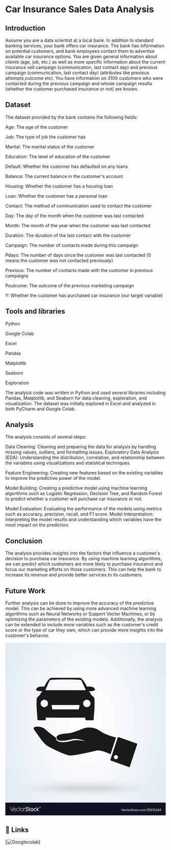 
# Car Insurance Sales Data Analysis


## Introduction
Assume you are a data scientist at a local bank. In addition to standard banking services, your bank offers car insurance. The bank has information on potential customers, and bank employees contact them to advertise available car insurance options.
You are given general information about clients (age, job, etc.) as well as more specific information about the current insurance sell campaign (communication, last contact day) and previous campaign (communication, last contact day) (attributes like previous attempts,outcome etc).
You have information on 3100 customers who were contacted during the previous campaign and whose campaign results (whether the customer purchased insurance or not) are known.

## Dataset
The dataset provided by the bank contains the following fields:

Age: The age of the customer

Job: The type of job the customer has

Marital: The marital status of the customer

Education: The level of education of the customer

Default: Whether the customer has defaulted on any loans

Balance: The current balance in the customer's account

Housing: Whether the customer has a housing loan

Loan: Whether the customer has a personal loan

Contact: The method of communication used to contact the customer

Day: The day of the month when the customer was last contacted

Month: The month of the year when the customer was last contacted

Duration: The duration of the last contact with the customer

Campaign: The number of contacts made during this campaign

Pdays: The number of days since the customer was last contacted (0 means the customer was not contacted previously)

Previous: The number of contacts made with the customer in previous campaigns

Poutcome: The outcome of the previous marketing campaign

Y: Whether the customer has purchased car insurance (our target variable)


## Tools and libraries 

Python

Google Colab

Excel

Pandas

Matplotlib

Seaborn 

Exploration


The analysis code was written in Python and used several libraries including Pandas, Matplotlib, and Seaborn for data cleaning, exploration, and visualization. The dataset was initially explored in Excel and analyzed in both PyCharm and Google Colab.
## Analysis

The analysis consists of several steps:

Data Cleaning: Cleaning and preparing the data for analysis by handling missing values, outliers, and formatting issues.
Exploratory Data Analysis (EDA): Understanding the distribution, correlation, and relationship between the variables using visualizations and statistical techniques.

Feature Engineering: Creating new features based on the existing variables to improve the predictive power of the model.

Model Building: Creating a predictive model using machine learning algorithms such as Logistic Regression, Decision Tree, and Random Forest to predict whether a customer will purchase car insurance or not.

Model Evaluation: Evaluating the performance of the models using metrics such as accuracy, precision, recall, and F1 score.
Model Interpretation: Interpreting the model results and understanding which variables have the most impact on the prediction.
## Conclusion

The analysis provides insights into the factors that influence a customer's decision to purchase car insurance. By using machine learning algorithms, we can predict which customers are more likely to purchase insurance and focus our marketing efforts on those customers. This can help the bank to increase its revenue and provide better services to its customers.
## Future Work

Further analysis can be done to improve the accuracy of the predictive model. This can be achieved by using more advanced machine learning algorithms such as Neural Networks or Support Vector Machines, or by optimizing the parameters of the existing models. Additionally, the analysis can be extended to include more variables such as the customer's credit score or the type of car they own, which can provide more insights into the customer's behavior.

![Insure Your Car](https://github.com/KOKADWARAkshay/task6/blob/main/carisnurlogo.jpg)

## 🔗 Links

[![Googlecolab](https://colab.research.google.com/drive/1ouMHO9T7X4klS7Dg0JOOV2JiuXrGkIHz?usp=sharing)]


